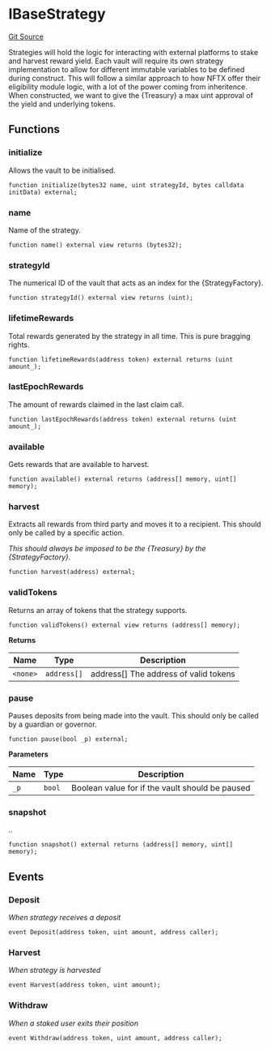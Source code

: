 # IBaseStrategy
[Git Source](https://github.com/FloorDAO/floor-v2/blob/445b96358cc205e432e359914c1681c0f44048b0/src/interfaces/strategies/BaseStrategy.sol)

Strategies will hold the logic for interacting with external platforms to stake
and harvest reward yield. Each vault will require its own strategy implementation
to allow for different immutable variables to be defined during construct.
This will follow a similar approach to how NFTX offer their eligibility module
logic, with a lot of the power coming from inheritence.
When constructed, we want to give the {Treasury} a max uint approval of the yield
and underlying tokens.


## Functions
### initialize

Allows the vault to be initialised.


```solidity
function initialize(bytes32 name, uint strategyId, bytes calldata initData) external;
```

### name

Name of the strategy.


```solidity
function name() external view returns (bytes32);
```

### strategyId

The numerical ID of the vault that acts as an index for the {StrategyFactory}.


```solidity
function strategyId() external view returns (uint);
```

### lifetimeRewards

Total rewards generated by the strategy in all time. This is pure bragging rights.


```solidity
function lifetimeRewards(address token) external returns (uint amount_);
```

### lastEpochRewards

The amount of rewards claimed in the last claim call.


```solidity
function lastEpochRewards(address token) external returns (uint amount_);
```

### available

Gets rewards that are available to harvest.


```solidity
function available() external returns (address[] memory, uint[] memory);
```

### harvest

Extracts all rewards from third party and moves it to a recipient. This should
only be called by a specific action.

*This _should_ always be imposed to be the {Treasury} by the {StrategyFactory}.*


```solidity
function harvest(address) external;
```

### validTokens

Returns an array of tokens that the strategy supports.


```solidity
function validTokens() external view returns (address[] memory);
```
**Returns**

|Name|Type|Description|
|----|----|-----------|
|`<none>`|`address[]`|address[] The address of valid tokens|


### pause

Pauses deposits from being made into the vault. This should only be called by
a guardian or governor.


```solidity
function pause(bool _p) external;
```
**Parameters**

|Name|Type|Description|
|----|----|-----------|
|`_p`|`bool`|Boolean value for if the vault should be paused|


### snapshot

..


```solidity
function snapshot() external returns (address[] memory, uint[] memory);
```

## Events
### Deposit
*When strategy receives a deposit*


```solidity
event Deposit(address token, uint amount, address caller);
```

### Harvest
*When strategy is harvested*


```solidity
event Harvest(address token, uint amount);
```

### Withdraw
*When a staked user exits their position*


```solidity
event Withdraw(address token, uint amount, address caller);
```

